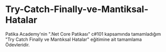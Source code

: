 # Try-Catch-Finally-ve-Mantiksal-Hatalar
Patika Academy'nin ".Net Core Patikası" c#101 kapsamında tamamladığım "Try Catch Finally ve Mantıksal Hatalar" eğitimine ait tamamlama Ödevleridir.
